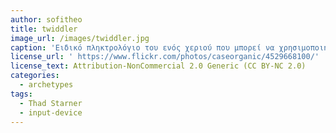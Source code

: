 ```yaml
---
author: sofitheo 
title: twiddler
image_url: /images/twiddler.jpg
caption: 'Ειδικό πληκτρολόγιο του ενός χεριού που μπορεί να χρησιμοποιηθεί ακόμα κ μέσα από την τσέπη. Ο καθηγητής Ταντ Στάρνερ του Τζόρτζια Τεκ, ένας πρωτοπόρος του wearable computing ισχυρίζεται ότι τη διατριβή για το διδακτορικό του την έγραψε στο Twiddler: 250 ολόκληρες σελίδες, καθώς έκανε τζόγκινγκ, περπατούσε στον κήπο του ή έβγαινε για φαγητό.'
license_url: ' https://www.flickr.com/photos/caseorganic/4529668100/'
license_text: Attribution-NonCommercial 2.0 Generic (CC BY-NC 2.0)
categories:
  - archetypes
tags:
  - Thad Starner
  - input-device
---
```


